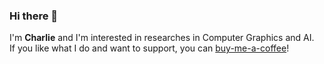 ### Hi there 👋

I'm **Charlie** and I'm interested in researches in Computer Graphics and AI. <br>
If you like what I do and want to support, you can [buy-me-a-coffee](https://www.buymeacoffee.com/minhieuuu)!
